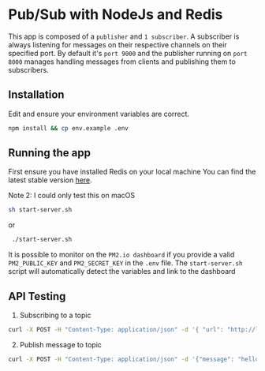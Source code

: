 # Pub/Sub with NodeJs and Redis

This app is composed of a `publisher` and `1 subscriber`.
A subscriber is always listening for messages on their respective channels on their specified port. By default it's `port 9000` and the publisher running on `port 8000` manages handling messages from clients and publishing them to subscribers.

## Installation

Edit and ensure your environment variables are correct.

```sh
npm install && cp env.example .env
```

## Running the app

First ensure you have installed Redis on your local machine You can find the latest stable version [here](https://redis.io/download). 

Note 2: I could only test this on macOS

``` sh
sh start-server.sh
```

or

``` sh
 ./start-server.sh
```

It is possible to monitor on the `PM2.io dashboard` if you provide a valid `PM2_PUBLIC_KEY` and `PM2_SECRET_KEY` in the `.env` file. The `start-server.sh` script will automatically detect the variables and link to the dashboard

## API Testing 

1. Subscribing to a topic

``` sh
curl -X POST -H "Content-Type: application/json" -d '{ "url": "http://localhost:9000"}' http://localhost:8000/subscribe/topic1
```

2. Publish message to topic

``` sh
curl -X POST -H "Content-Type: application/json" -d '{"message": "hello"}' http://localhost:8000/publish/topic1
```
